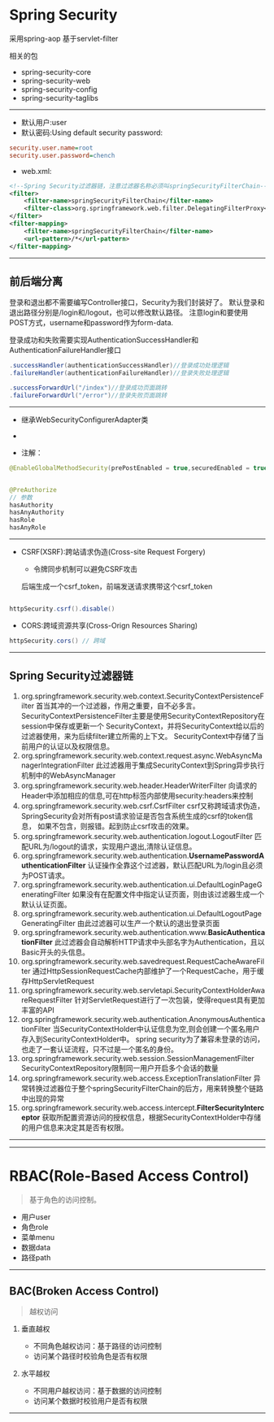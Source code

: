 

# Spring Security

采用spring-aop
基于servlet-filter

相关的包
- spring-security-core
- spring-security-web
- spring-security-config
- spring-security-taglibs
---
- 默认用户:user
- 默认密码:Using default security password:
```ini
security.user.name=root
security.user.password=chench
```


- web.xml:
```xml
<!--Spring Security过滤器链，注意过滤器名称必须叫springSecurityFilterChain-->
<filter>
    <filter-name>springSecurityFilterChain</filter-name>
    <filter-class>org.springframework.web.filter.DelegatingFilterProxy</filter-class>
</filter>
<filter-mapping>
    <filter-name>springSecurityFilterChain</filter-name>
    <url-pattern>/*</url-pattern>
</filter-mapping>

```



---





## 前后端分离



登录和退出都不需要编写Controller接口，Security为我们封装好了。
默认登录和退出路径分别是/login和/logout，也可以修改默认路径。
注意login和要使用POST方式，username和password作为form-data.

登录成功和失败需要实现AuthenticationSuccessHandler和AuthenticationFailureHandler接口

```java
.successHandler(authenticationSuccessHandler)//登录成功处理逻辑
.failureHandler(authenticationFailureHandler)//登录失败处理逻辑

.successForwardUrl("/index")//登录成功页面跳转
.failureForwardUrl("/error")//登录失败页面跳转

```
---
- 继承WebSecurityConfigurerAdapter类
-

- 注解：
```java
@EnableGlobalMethodSecurity(prePostEnabled = true,securedEnabled = true)


@PreAuthorize
// 参数
hasAuthority
hasAnyAuthority
hasRole
hasAnyRole

```
---
- CSRF(XSRF):跨站请求伪造(Cross-site Request Forgery)
    - 令牌同步机制可以避免CSRF攻击

    后端生成一个csrf_token，前端发送请求携带这个csrf_token

```java

httpSecurity.csrf().disable()

```

- CORS:跨域资源共享(Cross-Orign Resources Sharing)

```java
httpSecurity.cors() // 跨域

```



---
## Spring Security过滤器链


1. org.springframework.security.web.context.SecurityContextPersistenceFilter
    首当其冲的一个过滤器，作用之重要，自不必多言。
    SecurityContextPersistenceFilter主要是使用SecurityContextRepository在session中保存或更新一个
    SecurityContext，并将SecurityContext给以后的过滤器使用，来为后续filter建立所需的上下文。
    SecurityContext中存储了当前用户的认证以及权限信息。
2. org.springframework.security.web.context.request.async.WebAsyncManagerIntegrationFilter
    此过滤器用于集成SecurityContext到Spring异步执行机制中的WebAsyncManager
3. org.springframework.security.web.header.HeaderWriterFilter
    向请求的Header中添加相应的信息,可在http标签内部使用security:headers来控制
4. org.springframework.security.web.csrf.CsrfFilter
    csrf又称跨域请求伪造，SpringSecurity会对所有post请求验证是否包含系统生成的csrf的token信息，
    如果不包含，则报错。起到防止csrf攻击的效果。
5. org.springframework.security.web.authentication.logout.LogoutFilter
    匹配URL为/logout的请求，实现用户退出,清除认证信息。
6. org.springframework.security.web.authentication.**UsernamePasswordAuthenticationFilter**
    认证操作全靠这个过滤器，默认匹配URL为/login且必须为POST请求。
7. org.springframework.security.web.authentication.ui.DefaultLoginPageGeneratingFilter
    如果没有在配置文件中指定认证页面，则由该过滤器生成一个默认认证页面。
8. org.springframework.security.web.authentication.ui.DefaultLogoutPageGeneratingFilter
    由此过滤器可以生产一个默认的退出登录页面
9. org.springframework.security.web.authentication.www.**BasicAuthenticationFilter**
    此过滤器会自动解析HTTP请求中头部名字为Authentication，且以Basic开头的头信息。
10. org.springframework.security.web.savedrequest.RequestCacheAwareFilter
    通过HttpSessionRequestCache内部维护了一个RequestCache，用于缓存HttpServletRequest
11. org.springframework.security.web.servletapi.SecurityContextHolderAwareRequestFilter
    针对ServletRequest进行了一次包装，使得request具有更加丰富的API
12. org.springframework.security.web.authentication.AnonymousAuthenticationFilter
    当SecurityContextHolder中认证信息为空,则会创建一个匿名用户存入到SecurityContextHolder中。
    spring security为了兼容未登录的访问，也走了一套认证流程，只不过是一个匿名的身份。
13. org.springframework.security.web.session.SessionManagementFilter
    SecurityContextRepository限制同一用户开启多个会话的数量
14. org.springframework.security.web.access.ExceptionTranslationFilter
    异常转换过滤器位于整个springSecurityFilterChain的后方，用来转换整个链路中出现的异常
15. org.springframework.security.web.access.intercept.**FilterSecurityInterceptor**
    获取所配置资源访问的授权信息，根据SecurityContextHolder中存储的用户信息来决定其是否有权限。

---





---

# RBAC(Role-Based Access Control)
> 基于角色的访问控制。

- 用户user
- 角色role
- 菜单menu
- 数据data
- 路径path


---
## BAC(Broken Access Control)
> 越权访问

1. 垂直越权
    - 不同角色越权访问：基于路径的访问控制
    - 访问某个路径时校验角色是否有权限

2. 水平越权
    - 不同用户越权访问：基于数据的访问控制
    - 访问某个数据时校验用户是否有权限






---
